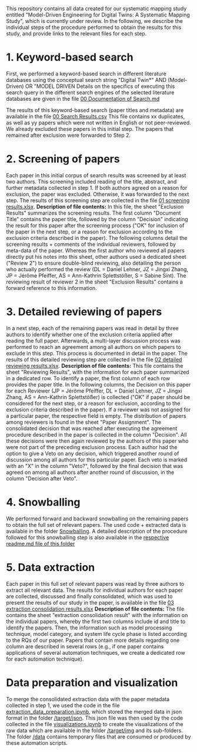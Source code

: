 This repository contains all data created for our systematic mapping study entitled "Model-Driven Engineering for Digital Twins: A Systematic Mapping Study", which is currently under review.
In the following, we describe the individual steps of the procedure performed to obtain the results for this study, and provide links to the relevant files for each step.

# 1. Keyword-based search
First, we performed a keyword-based search in different literature databases using the conceptual search string 
"Digital Twin*" AND (Model-Driven) OR "MODEL DRIVEN
Details on the specifics of executing this search query in the different search engines of the selected literature databases are given in the file [00 Documentation of Search.md](./00%20Documentation%20of%20Search.md)

The results of this keyword-based search (paper titles and metadata) are available in the file [00 Search Results.csv](./00%20Search%20Results.csv)
This file contains xx duplicates, as well as yy papers which were not written in English or not peer-reviewed. We already excluded these papers in this initial step. The papers that remained after exclusion were forwarded to Step 2.

# 2. Screening of papers
Each paper in this initial corpus of search results was screened by at least two authors. This screening included reading of the title, abstract, and further metadata collected in step 1. If both authors agreed on a reason for exclusion, the paper was excluded. Otherwise, it was forwarded to the next step. The results of this screening step are collected in the file [01 screening results.xlsx](./01%20screening%20results.xlsx).
**Description of file contents:** In this file, the sheet "Exclusion Results" summarizes the screening results. The first column "Document Title" contains the paper title, followed by the column "Decision" indicating the result for this paper after the screening process ("OK" for inclusion of the paper in the next step, or a reason for exclusion according to the exclusion criteria described in the paper). The following columns detail the screening results + comments of the individual reviewers, followed by meta-data of the paper. Whereas the first author who reviewed all papers directly put his notes into this sheet, other authors used a dedicated sheet ("Review 2") to ensure double-blind reviewing, also detailing the person who actually performed the review (DL = Daniel Lehner, JZ = Jingxi Zhang, JP = Jérôme Pfeiffer, AS = Ann-Kathrin Splettstößer, S = Sabine Sint). The reviewing result of reviewer 2 in the sheet "Exclusion Results" contains a forward reference to this information.

# 3. Detailed reviewing of papers
In a next step, each of the remaining papers was read in detail by three authors to identify whether one of the exclusion criteria applied after reading the full paper. Afterwards, a multi-layer discussion process was performed to reach an agreement among all authors on which papers to exclude in this step. This process is documented in detail in the paper. The results of this detailed reviewing step are collected in the file [02 detailed reviewing results.xlsx](./02%20detailed%20reviewing%20results.xlsx).
**Description of file contents:** This file contains the sheet "Reviewing Results", with the information for each paper summarized in a dedicated row. To identify a paper, the first column of each row provides the paper title. In the following columns, the Decision on this paper for each Reviewer (JP = Jérôme Pfeiffer, DL = Daniel Lehner, JZ = Jingxi Zhang, AS = Ann-Kathrin Splettstößer) is collected ("OK" if paper should be considered for the next step, or a reason for exclusion, according to the exclusion criteria described in the paper). If a reviewer was not assigned for a particular paper, the respective field is empty. The distribution of papers among reviewers is found in the sheet "Paper Assignment". The consolidated decision that was reached after executing the agreement procedure described in the paper is collected in the column "Decision". All these decisions were then again reviewed by the authors of this paper who were not part of the preceding exclusion process. Each author had the option to give a Veto on any decision, which triggered another round of discussion among all authors for this particular paper. Each veto is marked with an "X" in the column "Veto?", followed by the final decision that was agreed on among all authors after another round of discussion, in the column "Decision after Veto".

# 4. Snowballing
We performed forward and backward snowballing on the remaining papers to obtain the full set of relevant papers. The used code + extracted data is available in the folder [Snowballing](./snowballing/). A detailed description of the procedure followed for this snowballing step is also available in the [respective readme.md file of this folder](-/snowballing/readme.md)


# 5. Data extraction
Each paper in this full set of relevant papers was read by three authors to extract all relevant data. The results for individual authors for each paper are collected, discussed and finally consolidated, which was used to present the results of our study in the paper, is available in the file [03 extraction consolidation results.xlsx](./03%20extraction%20consolidation%20results.xlsx)
**Description of file contents:** The file contains the sheet "extraction consolidation result" with the information on the individual papers, whereby the first two columns include id and title to identify the papers. Then, the information such as model processing technique, model category, and system life cycle phase is listed according to the RQs of our paper. Papers that contain more details regarding one column are described in several rows  (e.g., if one paper contains applications of several automation techniques, we create a dedicated row for each automation technique).


# Data preparation and visualization
To merge the consolidated extraction data with the paper metadata collected in step 1, we used the code in the file [extraction_data_preparation.ipynb](./extraction_data_preparation.ipynb), which stored the merged data in json format in the folder [/target/json](./target/json/).
This json file was then used by the code collected in the file [visualizations.ipynb](./visualizations_Jingxi_2.ipynb) to create the visualizations of the raw data which are available in the folder [/target/img](./target/img/) and its sub-folders. The folder [/data](./data/) contains temporary files that are consumed or produced by these automation scripts.

